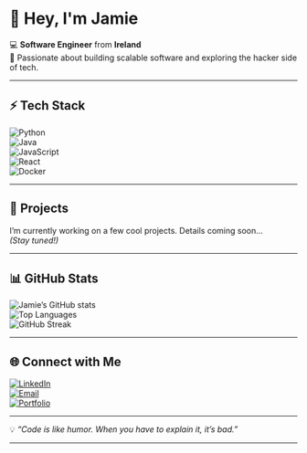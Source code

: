 # 👋 Hey, I'm Jamie  

💻 **Software Engineer** from **Ireland**  
🚀 Passionate about building scalable software and exploring the hacker side of tech.  

---

## ⚡ Tech Stack  
![Python](https://img.shields.io/badge/-Python-3776AB?logo=python&logoColor=white&style=for-the-badge)  
![Java](https://img.shields.io/badge/-Java-007396?logo=java&logoColor=white&style=for-the-badge)  
![JavaScript](https://img.shields.io/badge/-JavaScript-F7DF1E?logo=javascript&logoColor=black&style=for-the-badge)  
![React](https://img.shields.io/badge/-React-61DAFB?logo=react&logoColor=black&style=for-the-badge)  
![Docker](https://img.shields.io/badge/-Docker-2496ED?logo=docker&logoColor=white&style=for-the-badge)  

---

## 📂 Projects  
I’m currently working on a few cool projects. Details coming soon...  
*(Stay tuned!)*  

---

## 📊 GitHub Stats  
![Jamie’s GitHub stats](https://github-readme-stats.vercel.app/api?username=YOUR_GITHUB_USERNAME&show_icons=true&theme=radical&hide_border=true)  
![Top Languages](https://github-readme-stats.vercel.app/api/top-langs/?username=YOUR_GITHUB_USERNAME&layout=compact&theme=radical&hide_border=true)  
![GitHub Streak](https://streak-stats.demolab.com/?user=YOUR_GITHUB_USERNAME&theme=radical&hide_border=true)  

---

## 🌐 Connect with Me  
[![LinkedIn](https://img.shields.io/badge/LinkedIn-%230077B5.svg?logo=linkedin&logoColor=white&style=for-the-badge)](YOUR_LINKEDIN_URL)  
[![Email](https://img.shields.io/badge/Email-D14836?logo=gmail&logoColor=white&style=for-the-badge)](mailto:YOUR_EMAIL)  
[![Portfolio](https://img.shields.io/badge/Portfolio-000000?style=for-the-badge&logo=About.me&logoColor=white)](YOUR_PORTFOLIO_LINK)  

---

💡 *“Code is like humor. When you have to explain it, it’s bad.”*  

---
